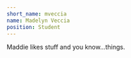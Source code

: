 ```yaml
---
short_name: mveccia
name: Madelyn Veccia
position: Student
---
```


Maddie likes stuff and you know...things.